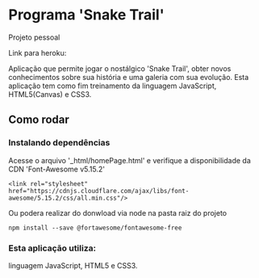 # Programa 'Snake Trail'

Projeto pessoal

Link para heroku: 

Aplicação que permite jogar o nostálgico 'Snake Trail', obter novos conhecimentos sobre sua história e uma galeria com sua evolução. 
Esta aplicação tem como fim treinamento da linguagem JavaScript, HTML5(Canvas) e CSS3.

## Como rodar

### Instalando dependências
Acesse o arquivo '_html/homePage.html' e verifique a disponibilidade da CDN 'Font-Awesome v5.15.2'
```
<link rel="stylesheet" href="https://cdnjs.cloudflare.com/ajax/libs/font-awesome/5.15.2/css/all.min.css"/>
```

Ou podera realizar do donwload via node na pasta raiz do projeto
```
npm install --save @fortawesome/fontawesome-free
```

### Esta aplicação utiliza: 
linguagem JavaScript, HTML5 e CSS3.
